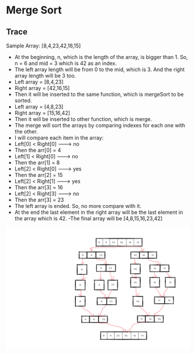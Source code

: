 # Merge Sort

## Trace
Sample Array: [8,4,23,42,16,15]

- At the beginning, n, which is the length of the array, is bigger than 1. So, n = 6 and mid = 3 which is 42 as an index.
- The left array length will be from 0 to the mid, which is 3. And the right array length will be 3 too.
- Left array = [8,4,23]
- Right array = [42,16,15]
- Then it will be inserted to the same function, which is mergeSort to be sorted.
- Left array = [4,8,23]
- Right array = [15,16,42]
- Then it will be inserted to other function, which is merge.
- The merge will sort the arrays by comparing indexes for each one with the other.
- I will compare each item in the array:
- Left[0] < Right[0] ---> no
- Then the arr[0] = 4
- Left[1] < Right[0] ---> no
- Then the arr[1] = 8
- Left[2] < Right[0] ---> yes
- Then the arr[2] = 15
- Left[2] < Right[1] ---> yes
- Then the arr[3] = 16
- Left[2] < Right[3] ---> no
- Then the arr[3] = 23
- The left array is ended. So, no more compare with it.
- At the end the last element in the right array will be the last element in the array which is 42.
-The final array will be [4,8,15,16,23,42]

![MergeSort](https://github.com/Amara002/data-structures-and-algorithm/blob/master/pseudocode/app/src/main/java/pseudocode/mergeSort/mergesort.png)
